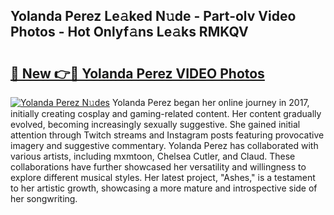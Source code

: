 ## Yolanda Perez Le𝚊ked N𝚞de - Part-olv Video Photos - Hot Onlyf𝚊ns Le𝚊ks RMKQV

# <h2><a href="http://ab19292.deff.icu/?id=Yolanda+Perez">🔗 New 👉🔴 Yolanda Perez VIDEO Photos</a></h2>

[![Yolanda Perez N𝚞des](https://i.imgur.com/rIISA9y.gif)](http://ab19292.deff.icu/?id=Yolanda+Perez)
Yolanda Perez began her online journey in 2017, initially creating cosplay and gaming-related content. Her content gradually evolved, becoming increasingly sexually suggestive. She gained initial attention through Twitch streams and Instagram posts featuring provocative imagery and suggestive commentary. Yolanda Perez has collaborated with various artists, including mxmtoon, Chelsea Cutler, and Claud. These collaborations have further showcased her versatility and willingness to explore different musical styles. Her latest project, "Ashes," is a testament to her artistic growth, showcasing a more mature and introspective side of her songwriting.
